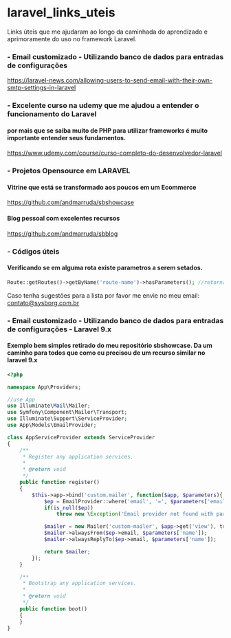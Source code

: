 # laravel_links_uteis
Links úteis que me ajudaram ao longo da caminhada do aprendizado e aprimoramente do uso no framework Laravel.

### - Email customizado - Utilizando banco de dados para entradas de configurações
https://laravel-news.com/allowing-users-to-send-email-with-their-own-smtp-settings-in-laravel

### - Excelente curso na udemy que me ajudou a entender o funcionamento do Laravel
#### por mais que se saiba muito de PHP para utilizar frameworks é muito importante entender seus fundamentos.
https://www.udemy.com/course/curso-completo-do-desenvolvedor-laravel

### - Projetos Opensource em LARAVEL
#### Vitrine que está se transformado aos poucos em um Ecommerce
https://github.com/andmarruda/sbshowcase

#### Blog pessoal com excelentes recursos
https://github.com/andmarruda/sbblog

### - Códigos úteis
#### Verificando se em alguma rota existe parametros a serem setados.
```php
Route::getRoutes()->getByName('route-name')->hasParameters(); //retorna true se existe e false se não existir
```

Caso tenha sugestões para a lista por favor me envie no meu email: contato@sysborg.com.br

### - Email customizado - Utilizando banco de dados para entradas de configurações - Laravel 9.x
#### Exemplo bem simples retirado do meu repositório sbshowcase. Da um caminho para todos que como eu precisou de um recurso similar no laravel 9.x
```php
<?php

namespace App\Providers;

//use App
use Illuminate\Mail\Mailer;
use Symfony\Component\Mailer\Transport;
use Illuminate\Support\ServiceProvider;
use App\Models\EmailProvider;

class AppServiceProvider extends ServiceProvider
{
    /**
     * Register any application services.
     *
     * @return void
     */
    public function register()
    {
        $this->app->bind('custom.mailer', function($app, $parameters){
            $ep = EmailProvider::where('email', '=', $parameters['email'])->first();
            if(is_null($ep))
                throw new \Exception('Email provider not found with parameter email: '. $parameters['email']);

            $mailer = new Mailer('custom-mailer', $app->get('view'), transport::fromDsn('smtp://'. $ep->email. ':'. $ep->password. '@'. $ep->host. ':'. $ep->port), $app->get('events'));
            $mailer->alwaysFrom($ep->email, $parameters['name']);
            $mailer->alwaysReplyTo($ep->email, $parameters['name']);

            return $mailer;
        });
    }

    /**
     * Bootstrap any application services.
     *
     * @return void
     */
    public function boot()
    {
    }
}
```
